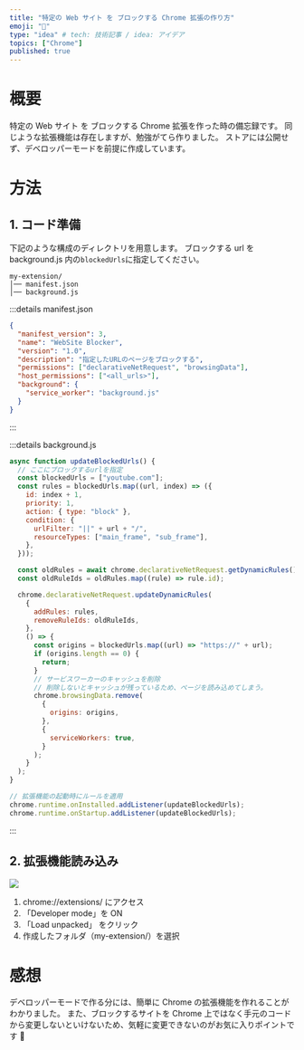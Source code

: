 ```yaml
---
title: "特定の Web サイト を ブロックする Chrome 拡張の作り方"
emoji: "🧱"
type: "idea" # tech: 技術記事 / idea: アイデア
topics: ["Chrome"]
published: true
---
```


# 概要

特定の Web サイト を ブロックする Chrome 拡張を作った時の備忘録です。
同じような拡張機能は存在しますが、勉強がてら作りました。
ストアには公開せず、デベロッパーモードを前提に作成しています。

# 方法

## 1. コード準備

下記のような構成のディレクトリを用意します。
ブロックする url を background.js 内の`blockedUrls`に指定してください。

```text
my-extension/
│── manifest.json
│── background.js
```

:::details manifest.json

```json
{
  "manifest_version": 3,
  "name": "WebSite Blocker",
  "version": "1.0",
  "description": "指定したURLのページをブロックする",
  "permissions": ["declarativeNetRequest", "browsingData"],
  "host_permissions": ["<all_urls>"],
  "background": {
    "service_worker": "background.js"
  }
}
```

:::

:::details background.js

```js
async function updateBlockedUrls() {
  // ここにブロックするurlを指定
  const blockedUrls = ["youtube.com"];
  const rules = blockedUrls.map((url, index) => ({
    id: index + 1,
    priority: 1,
    action: { type: "block" },
    condition: {
      urlFilter: "||" + url + "/",
      resourceTypes: ["main_frame", "sub_frame"],
    },
  }));

  const oldRules = await chrome.declarativeNetRequest.getDynamicRules();
  const oldRuleIds = oldRules.map((rule) => rule.id);

  chrome.declarativeNetRequest.updateDynamicRules(
    {
      addRules: rules,
      removeRuleIds: oldRuleIds,
    },
    () => {
      const origins = blockedUrls.map((url) => "https://" + url);
      if (origins.length == 0) {
        return;
      }
      // サービスワーカーのキャッシュを削除
      // 削除しないとキャッシュが残っているため、ページを読み込めてしまう。
      chrome.browsingData.remove(
        {
          origins: origins,
        },
        {
          serviceWorkers: true,
        }
      );
    }
  );
}

// 拡張機能の起動時にルールを適用
chrome.runtime.onInstalled.addListener(updateBlockedUrls);
chrome.runtime.onStartup.addListener(updateBlockedUrls);
```

:::

## 2. 拡張機能読み込み

![](https://storage.googleapis.com/zenn-user-upload/9fdf9487a972-20250223.png)

1. chrome://extensions/ にアクセス
2. 「Developer mode」を ON
3. 「Load unpacked」 をクリック
4. 作成したフォルダ（my-extension/）を選択

# 感想

デベロッパーモードで作る分には、簡単に Chrome の拡張機能を作れることがわかりました。
また、ブロックするサイトを Chrome 上ではなく手元のコードから変更しないといけないため、気軽に変更できないのがお気に入りポイントです 🙌
